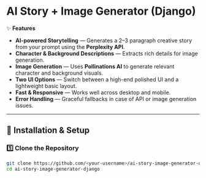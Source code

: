 # AI Story + Image Generator (Django)

✨ **Features**
- **AI-powered Storytelling** — Generates a 2–3 paragraph creative story from your prompt using the **Perplexity API**.
- **Character & Background Descriptions** — Extracts rich details for image generation.
- **Image Generation** — Uses **Pollinations AI** to generate relevant character and background visuals.
- **Two UI Options** — Switch between a high-end polished UI and a lightweight basic layout.
- **Fast & Responsive** — Works well across desktop and mobile.
- **Error Handling** — Graceful fallbacks in case of API or image generation issues.

---

## 🚀 Installation & Setup

### 1️⃣ Clone the Repository
```bash
git clone https://github.com/<your-username>/ai-story-image-generator-django.git
cd ai-story-image-generator-django
